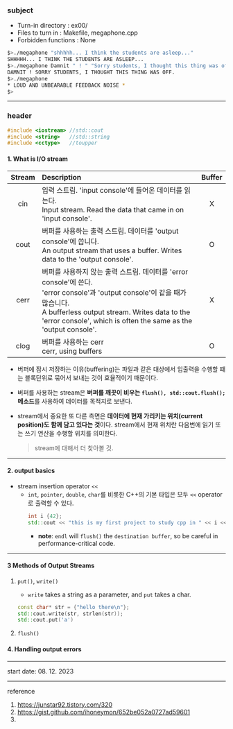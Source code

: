 ### subject
- Turn-in directory : ex00/
- Files to turn in : Makefile, megaphone.cpp
- Forbidden functions : None

```bash
$>./megaphone "shhhhh... I think the students are asleep..."
SHHHHH... I THINK THE STUDENTS ARE ASLEEP...
$>./megaphone Damnit " ! " "Sorry students, I thought this thing was off."
DAMNIT ! SORRY STUDENTS, I THOUGHT THIS THING WAS OFF.
$>./megaphone
* LOUD AND UNBEARABLE FEEDBACK NOISE *
$>
```

---

### header
```cpp
#include <iostream>	//std::cout
#include <string>	//std::string
#include <cctype>	//toupper
```
#### 1. What is I/O stream

| Stream  | Description                                                                                                                                                                                                           | Buffer |
|:-------------:|:----------------------------------------------------------------------------------------------------------------------------------------------------------------------------------------------------------------------|:------:|
|      cin      | 입력 스트림. 'input console'에 들어온 데이터를 읽는다.<br/>Input stream. Read the data that came in on 'input console'.                                                                                                               |   X    |
|     cout      | 버퍼를 사용하는 출력 스트림. 데이터를 'output console'에 씁니다.<br/>An output stream that uses a buffer. Writes data to the 'output console'.                                                                                            |   O    |
|     cerr      | 버퍼를 사용하지 않는 출력 스트림. 데이터를 'error console'에 쓴다.<br/>'error console'과 'output console'이 같을 때가 많습니다.<br/>A bufferless output stream. Writes data to the 'error console', which is often the same as the 'output console'. |   X    |
|     clog      | 버퍼를 사용하는 cerr<br/>cerr, using buffers                                                                                                                                                                                 |   O    |

- 버퍼에 잠시 저장하는 이유(buffering)는 파일과 같은 대상에서 입출력을 수행할 떄는 블록단위로 묶어서 보내는 것이 효율적이기 때문이다.
- 버퍼를 사용하는 stream은 **버퍼를 깨끗이 비우는 `flush(), std::cout.flush();` 메소드**를 사용하여 데이터를 목적지로 보낸다.
- stream에서 중요한 또 다른 측면은 **데이터에 현재 가리키는 위치(current position)도 함께 담고 있다는 것**이다. stream에서 현재 위치란 다음번에 읽기 또는 쓰기 연산을 수행할 위치를 의미한다.


	> stream에 대해서 더 찾아볼 것.

---

#### 2. output basics
- stream insertion operator `<<`
  - `int`, `pointer`, `double`, `char`를 비롯한 C++의 기본 타입은 모두 `<<` operator로 출력할 수 있다.
	```cpp
	int	i {42};
	std::cout << "this is my first project to study cpp in " << i << "!" << std::endl;
    ```
    - **note**: `endl` will `flush()` the `destination buffer`, so be careful in performance-critical code.

---

#### 3 Methods of Output Streams

1. `put()`, `write()`
   - `write` takes a string as a parameter, and `put` takes a char.
	```cpp
	const char* str = {"hello there\n"};
	std::cout.write(str, strlen(str));
	std::cout.put('a')
	```

2. `flush()`


#### 4. Handling output errors

---
start date: 08. 12. 2023


---

reference
1. https://junstar92.tistory.com/320
2. https://gist.github.com/ihoneymon/652be052a0727ad59601
3. 